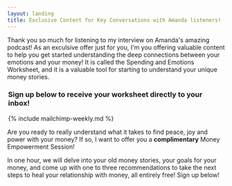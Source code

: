 ```yaml
---
layout: landing
title: Exclusive Content for Key Conversations with Amanda listeners!
---
```


Thank you so much for listening to my interview on Amanda's amazing podcast! As an exculsive offer just for you, I'm you offering valuable content to help you get started understanding the deep connections between your emotions and your money! It is called the Spending and Emotions Worksheet, and it is a valuable tool for starting to understand your unique money stories.

<div style="max-width: 500px; margin:auto;">
  <h3>Sign up below to receive your worksheet directly to your inbox!</h3>
<!-- Begin MailChimp Signup Form -->
  {% include mailchimp-weekly.md %}
<!--End mc_embed_signup-->
</div>

Are you ready to really understand what it takes to find peace, joy and power with your money? If so, I want to offer you a **complimentary** Money Empowerment Session!

In one hour, we will delve into your old money stories, your goals for your money, and come up with one to three recommendations to take the next steps to heal your relationship with money, all entirely free! Sign up below!

<!-- Calendly inline widget begin -->
<div class="calendly-inline-widget" data-url="https://calendly.com/ceciliacase/initialconsult" style="min-width:320px;height:3000px"></div>
<script type="text/javascript" src="https://assets.calendly.com/assets/external/widget.js"></script>
<!-- Calendly inline widget end -->
